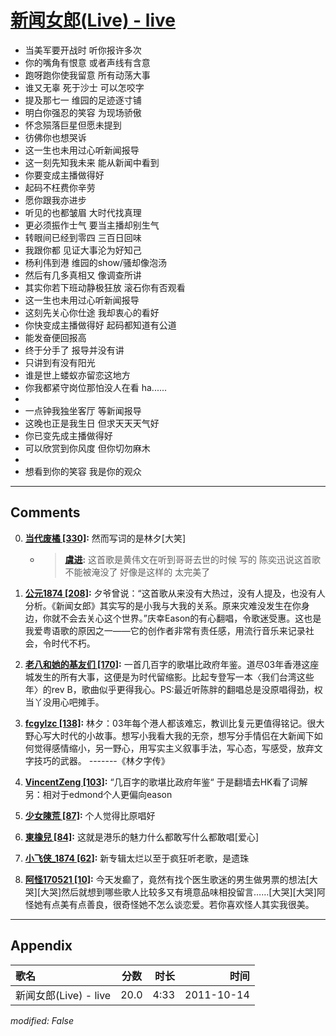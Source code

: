 # [新闻女郎(Live) - live](https://music.163.com/song?id=64198)

* 当美军要开战时 听你报许多次
* 你的嘴角有恨意 或者声线有含意
* 跑呀跑你使我留意 所有动荡大事
* 谁又无辜 死于沙士 可以怎咬字
* 提及那七一 维园的足迹逐寸铺
* 明白你强忍的笑容 为现场骄傲
* 怀念殒落巨星但愿未提到
* 彷佛你也想哭诉
* 这一生也未用过心听新闻报导
* 这一刻先知我未来 能从新闻中看到
* 你要变成主播做得好
* 起码不枉费你辛劳
* 愿你跟我亦进步
* 听见的也都皱眉 大时代找真理
* 更必须振作士气 要当主播却别生气
* 转眼间已经到零四 三百日回味
* 我跟你都 见证大事沦为好知己
* 杨利伟到港 维园的show/骚却像泡汤
* 然后有几多真相又 像调查所讲
* 其实你若下班动静极狂放 滚石你有否观看
* 这一生也未用过心听新闻报导
* 这刻先关心你仕途 我却衷心的看好
* 你快变成主播做得好 起码都知道有公道
* 能发奋便回报高
* 终于分手了 报导并没有讲
* 只讲到有没有阳光
* 谁是世上蝼蚁亦留恋这地方
* 你我都紧守岗位那怕没人在看 ha......
* 
* 一点钟我独坐客厅 等新闻报导
* 这晚也正是我生日 但求天天天气好
* 你已变先成主播做得好
* 可以欣赏到你风度 但你切勿麻木
* 
* 想看到你的笑容 我是你的观众


---

## Comments
0. **[当代废橘 \[330\]](https://music.163.com/#/user/home?id=34046752):** 然而写词的是林夕[大笑]
	* > **[虞进](https://music.163.com/#/user/home?id=76273720):** 这首歌是黄伟文在听到哥哥去世的时候 写的 陈奕迅说这首歌不能被淹没了 好像是这样的 太完美了

1. **[公元1874 \[208\]](https://music.163.com/#/user/home?id=264047):** 夕爷曾说：“这首歌从来没有大热过，没有人提及，也没有人分析。《新闻女郎》其实写的是小我与大我的关系。原来灾难没发生在你身边，你就不会去关心这个世界。”庆幸Eason的有心翻唱，令歌迷受惠。这也是我爱粤语歌的原因之一——它的创作者非常有责任感，用流行音乐来记录社会，令时代不朽。

2. **[老八和她的基友们 \[170\]](https://music.163.com/#/user/home?id=600624):** 一首几百字的歌堪比政府年鉴。道尽03年香港这座城发生的所有大事，这便是为时代留缩影。比起专登写一本〈我们台湾这些年〉的rev B，歌曲似乎更得我心。PS:最近听陈胖的翻唱总是没原唱得劲，权当丫没用心吧摊手。

3. **[fcgylzc \[138\]](https://music.163.com/#/user/home?id=49070099):** 林夕：03年每个港人都该难忘，教训比复元更值得铭记。很大野心写大时代的小故事。想写小我看大我的无奈，想写分手情侣在大新闻下如何觉得感情缩小，另一野心，用写实主义叙事手法，写心态，写感受，放弃文字技巧的武器。 -------《林夕字传》

4. **[VincentZeng \[103\]](https://music.163.com/#/user/home?id=45664108):** “几百字的歌堪比政府年鉴“   于是翻墙去HK看了词解   另：相对于edmond个人更偏向eason

5. **[少女陳荒 \[87\]](https://music.163.com/#/user/home?id=87131903):** 个人觉得比原唱好

6. **[東橡兒 \[84\]](https://music.163.com/#/user/home?id=29623743):** 这就是港乐的魅力什么都敢写什么都敢唱[爱心]

7. **[小飞侠_1874 \[62\]](https://music.163.com/#/user/home?id=81392759):** 新专辑太烂以至于疯狂听老歌，是遗珠 

8. **[阿怪170521 \[10\]](https://music.163.com/#/user/home?id=429408590):** 今天发癫了，竟然有找个医生歌迷的男生做男票的想法[大哭][大哭]然后就想到哪些歌人比较多又有境意品味相投留言……[大哭][大哭]阿怪她有点美有点善良，很奇怪她不怎么谈恋爱。若你喜欢怪人其实我很美。



---

## Appendix

|歌名|分数|时长|时间|
|:---|:---:|---:|---:|
|新闻女郎(Live) - live|20.0|4:33|2011-10-14

*modified: False*
